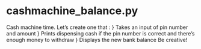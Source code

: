 # cashmachine_balance.py
Cash machine time. Let’s create one that :  } Takes an input of pin number and amount  } Prints dispensing cash if the pin number is correct and there’s enough money to withdraw  } Displays the new bank balance Be creative!
